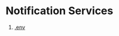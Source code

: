 # Notification Services

1. [.env](https://github.com/pandit-abhishek1/zoopsedocs/blob/main/backend/04NotificationServices/env.txt)